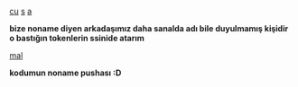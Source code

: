 [cu](https://media.discordapp.net/attachments/891038124640202762/898290509875937350/unknown.png?width=856&height=398) 
[s](https://media.discordapp.net/attachments/891038124640202762/898289988247117904/unknown.png?width=249&height=208)
[a](https://cdn.discordapp.com/attachments/891038124640202762/898256443424276480/xddd.png)

**bize noname diyen arkadaşımız daha sanalda adı bile duyulmamış kişidir o bastığın tokenlerin ssinide atarım**

[mal](https://cdn.discordapp.com/attachments/891038124640202762/900050694986424320/unknown.png)

**kodumun noname pushası :D**
